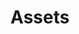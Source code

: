 ---
permalink: false
hideInSitemap: true
tags: level2
key: assets_de
title: Assets
redirect: /de/foundation/assets/icons/
parent: foundation_de
order: 3
---